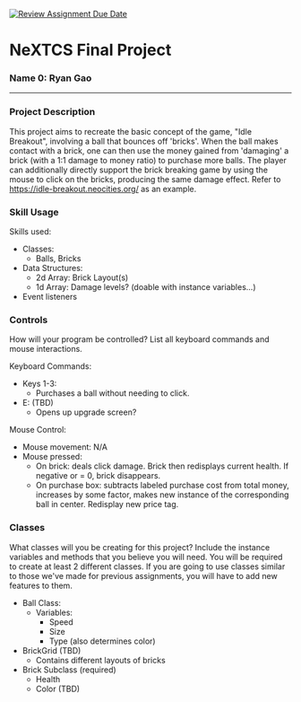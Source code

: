 [![Review Assignment Due Date](https://classroom.github.com/assets/deadline-readme-button-22041afd0340ce965d47ae6ef1cefeee28c7c493a6346c4f15d667ab976d596c.svg)](https://classroom.github.com/a/19cMSIh9)
# NeXTCS Final Project
### Name 0: Ryan Gao
---

### Project Description
This project aims to recreate the basic concept of the game, "Idle Breakout", involving a ball that bounces off 'bricks'. When the ball makes contact with a brick, one can then use the money gained from 'damaging' a brick (with a 1:1 damage to money ratio) to purchase more balls. The player can additionally directly support the brick breaking game by using the mouse to click on the bricks, producing the same damage effect. Refer to https://idle-breakout.neocities.org/ as an example. 

### Skill Usage
Skills used:
- Classes:
  - Balls, Bricks
- Data Structures:
  -  2d Array: Brick Layout(s)
  -  1d Array: Damage levels? (doable with instance variables...)
- Event listeners

### Controls
How will your program be controlled? List all keyboard commands and mouse interactions.

Keyboard Commands:
- Keys 1-3:
    - Purchases a ball without needing to click.
- E: (TBD)
    - Opens up upgrade screen?

Mouse Control:
- Mouse movement: N/A
- Mouse pressed:
  - On brick: deals click damage. Brick then redisplays current health. If negative or = 0, brick disappears.
  - On purchase box: subtracts labeled purchase cost from total money, increases by some factor, makes new instance of the corresponding ball in center. Redisplay new price tag.


### Classes
What classes will you be creating for this project? Include the instance variables and methods that you believe you will need. You will be required to create at least 2 different classes. If you are going to use classes similar to those we've made for previous assignments, you will have to add new features to them.
- Ball Class:
  - Variables:
      - Speed
      - Size
      - Type (also determines color)
- BrickGrid (TBD)
  - Contains different layouts of bricks
- Brick Subclass (required)
    - Health
    - Color (TBD)
